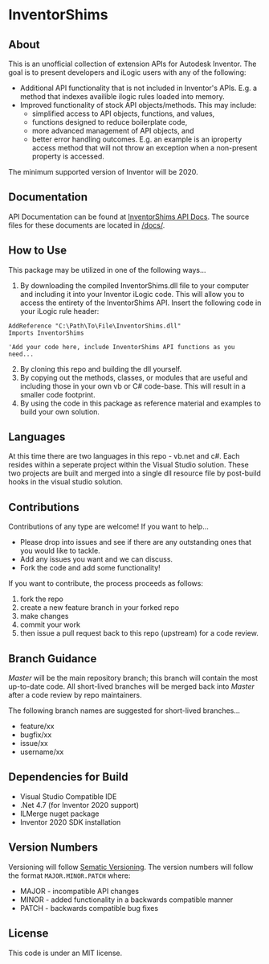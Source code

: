 # InventorShims

## About

This is an unofficial collection of extension APIs for Autodesk Inventor.  The goal is to present developers and iLogic users with any of the following:

* Additional API functionality that is not included in Inventor's APIs.  E.g. a method that indexes availible ilogic rules loaded into memory.
* Improved functionality of stock API objects/methods.  This may include:
  * simplified access to API objects, functions, and values,
  * functions designed to reduce boilerplate code,
  * more advanced management of API objects, and
  * better error handling outcomes.  E.g. an example is an iproperty access method that will not throw an exception when a non-present property is accessed.

The minimum supported version of Inventor will be 2020.

## Documentation

API Documentation can be found at [InventorShims API Docs](https://inventorcode.github.io/InventorShims/).  The source files for these documents are located in [/docs/](https://github.com/InventorCode/InventorShims/tree/master/docs).

## How to Use

This package may be utilized in one of the following ways...

1. By downloading the compiled InventorShims.dll file to your computer and including it into your Inventor iLogic code.  This will allow you to access the entirety of the InventorShims API.  Insert the following code in your iLogic rule header:

```VB
AddReference "C:\Path\To\File\InventorShims.dll"
Imports InventorShims

'Add your code here, include InventorShims API functions as you need...
```

2. By cloning this repo and building the dll yourself.
3. By copying out the methods, classes, or modules that are useful and including those in your own vb or C# code-base. This will result in a smaller code footprint.
4. By using the code in this package as reference material and examples to build your own solution.

## Languages

At this time there are two languages in this repo - vb.net and c#.  Each resides within a seperate project within the Visual Studio solution. These two projects are built and merged into a single dll resource file by post-build hooks in the visual studio solution.

## Contributions

Contributions of any type are welcome!  If you want to help...

* Please drop into issues and see if there are any outstanding ones that you would like to tackle.
* Add any issues you want and we can discuss.
* Fork the code and add some functionality!

If you want to contribute, the process proceeds as follows:

1. fork the repo
2. create a new feature branch in your forked repo
3. make changes
4. commit your work
5. then issue a pull request back to this repo (upstream) for a code review.

## Branch Guidance

*Master* will be the main repository branch; this branch will contain the most up-to-date code.  All short-lived branches will be merged back into *Master* after a code review by repo maintainers.

The following branch names are suggested for short-lived branches...

* feature/xx
* bugfix/xx
* issue/xx
* username/xx

## Dependencies for Build

* Visual Studio Compatible IDE
* .Net 4.7 (for Inventor 2020 support)
* ILMerge nuget package
* Inventor 2020 SDK installation

## Version Numbers

Versioning will follow [Sematic Versioning](https://semver.org/).  The version numbers will follow the format `MAJOR.MINOR.PATCH` where:

* MAJOR - incompatible API changes
* MINOR - added functionality in a backwards compatible manner
* PATCH - backwards compatible bug fixes

## License

This code is under an MIT license.
